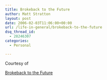 ```yaml
---
title: Brokeback to the Future
author: Matt Stratton
layout: post
date: 2006-02-03T11:06:00+00:00
url: /life-in-general/brokeback-to-the-future
dsq_thread_id:
  - 28246307
categories:
  - Personal

---
```

Courtesy of

[Brokeback to the Future][1]

 [1]: https://www.stereogum.com/archives/002283.html